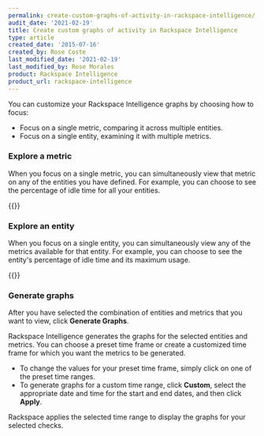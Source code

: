 ```yaml
---
permalink: create-custom-graphs-of-activity-in-rackspace-intelligence/
audit_date: '2021-02-19'
title: Create custom graphs of activity in Rackspace Intelligence
type: article
created_date: '2015-07-16'
created_by: Rose Coste
last_modified_date: '2021-02-19'
last_modified_by: Rose Morales
product: Rackspace Intelligence
product_url: rackspace-intelligence
---
```


You can customize your Rackspace Intelligence graphs by choosing how to focus:

- Focus on a single metric, comparing it across multiple entities.
- Focus on a single entity, examining it with multiple metrics.

### Explore a metric

When you focus on a single metric, you can simultaneously view that metric on
any of the entities you have defined. For example, you can choose to see the
percentage of idle time for all your entities.

{{<image src="4743.1a.png" alt="" title="">}}

### Explore an entity

When you focus on a single entity, you can simultaneously view any of the
metrics available for that entity. For example, you can choose to see the
entity's percentage of idle time and its maximum usage.

{{<image src="4743.2a.png" alt="" title="">}}

### Generate graphs

After you have selected the combination of entities and metrics that you want to
view, click **Generate Graphs**.

Rackspace Intelligence generates the graphs for the selected entities and
metrics. You can choose a preset time frame or create a customized time frame
for which you want the metrics to be generated.

- To change the values for your preset time frame, simply click on one of the
    preset time ranges.
- To generate graphs for a custom time range, click **Custom**, select the
    appropriate date and time for the start and end dates, and then click
    **Apply**.

Rackspace applies the selected time range to display the graphs for your
selected checks.
